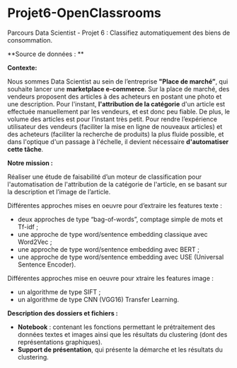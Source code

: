 # Projet6-OpenClassrooms
Parcours Data Scientist - Projet 6 : Classifiez automatiquement des biens de consommation.

**Source de données : **


**Contexte:**

Nous sommes Data Scientist au sein de l’entreprise **"Place de marché”**, qui souhaite lancer une **marketplace e-commerce**. Sur la place de marché, des vendeurs proposent des articles à des acheteurs en postant une photo et une description. 
Pour l'instant, **l'attribution de la catégorie** d'un article est effectuée manuellement par les vendeurs, et est donc peu fiable. De plus, le volume des articles est pour l’instant très petit. 
Pour rendre l’expérience utilisateur des vendeurs (faciliter la mise en ligne de nouveaux articles) et des acheteurs (faciliter la recherche de produits) la plus fluide possible, et dans l'optique d'un passage à l'échelle, il devient nécessaire **d'automatiser cette tâche**.


**Notre mission :**

Réaliser une étude de faisabilité d’un moteur de classification pour l'automatisation de l'attribution de la catégorie de l'article, en se basant sur la description et l’image de l’article.

Différentes approches mises en oeuvre pour d’extraire les features texte :
* deux approches de type “bag-of-words”, comptage simple de mots et Tf-idf ;
* une approche de type word/sentence embedding classique avec Word2Vec ;
* une approche de type word/sentence embedding avec BERT ;
* une approche de type word/sentence embedding avec USE (Universal Sentence Encoder).

Différentes approches mise en oeuvre pour xtraire les features image :
* un algorithme de type SIFT ;
* un algorithme de type CNN (VGG16) Transfer Learning.


**Description des dossiers et fichiers :**
* **Notebook** : contenant les fonctions permettant le prétraitement des données textes et images ainsi que les résultats du clustering (dont des représentations graphiques).
* **Support de présentation**, qui présente la démarche et les résultats du clustering.
 
